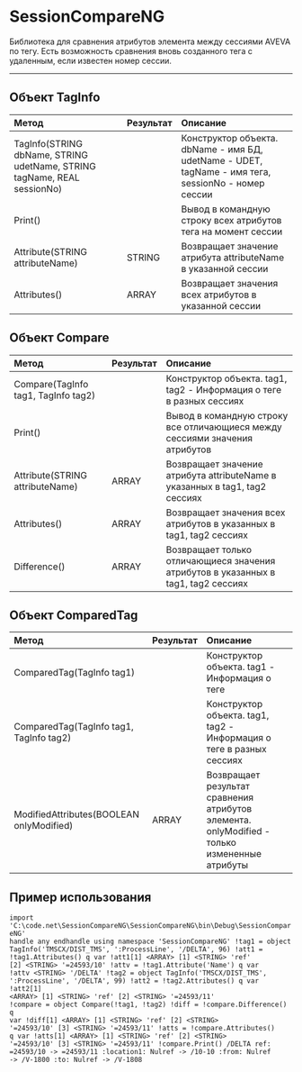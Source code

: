 # SessionCompareNG

Библиотека для сравнения атрибутов элемента между сессиями AVEVA по тегу.
Есть возможность сравнения вновь созданного тега с удаленным, если известен номер сессии.

---

## Объект TagInfo

| Метод                                                                   | Результат | Описание                                                                                            |
|:------------------------------------------------------------------------|:----------|:----------------------------------------------------------------------------------------------------|
| TagInfo(STRING dbName, STRING udetName, STRING tagName, REAL sessionNo) |           | Конструктор объекта. dbName - имя БД, udetName - UDET, tagName - имя тега, sessionNo - номер сессии |
| Print()                                                                 |           | Вывод в командную строку всех атрибутов тега на момент сессии                                       |
| Attribute(STRING attributeName)                                         | STRING    | Возвращает значение атрибута attributeName в указанной сессии                                       |
| Attributes()                                                            | ARRAY     | Возвращает значения всех атрибутов в указанной сессии                                               |

## Объект Compare

| Метод                                                                   | Результат | Описание                                                                                            |
|:------------------------------------------------------------------------|:----------|:----------------------------------------------------------------------------------------------------|
| Compare(TagInfo tag1, TagInfo tag2)                                     |           | Конструктор объекта. tag1, tag2 - Информация о теге в разных сессиях                                |
| Print()                                                                 |           | Вывод в командную строку все отличающиеся между сессиями значения атрибутов                         |
| Attribute(STRING attributeName)                                         | ARRAY     | Возвращает значение атрибута attributeName в указанных в tag1, tag2 сессиях                         |
| Attributes()                                                            | ARRAY     | Возвращает значения всех атрибутов в указанных в tag1, tag2 сессиях                                 |
| Difference()                                                            | ARRAY     | Возвращает только отличающиеся значения атрибутов в указанных в tag1, tag2 сессиях                  |

## Объект ComparedTag

| Метод                                                                   | Результат | Описание                                                                                            |
|:------------------------------------------------------------------------|:----------|:----------------------------------------------------------------------------------------------------|
| ComparedTag(TagInfo tag1)                                               |           | Конструктор объекта. tag1 - Информация о теге                                                       |
| ComparedTag(TagInfo tag1, TagInfo tag2)                                 |           | Конструктор объекта. tag1, tag2 - Информация о теге в разных сессиях                                |
| ModifiedAttributes(BOOLEAN onlyModified)                                | ARRAY     | Возвращает результат сравнения атрибутов элемента. onlyModified - только измененные атрибуты        |

## Пример использования

<code>import 'C:\code\.net\SessionCompareNG\SessionCompareNG\bin\Debug\SessionCompareNG'
handle any
endhandle
using namespace 'SessionCompareNG'
!tag1 = object TagInfo('TMSCX/DIST_TMS', ':ProcessLine', '/DELTA', 96)
!att1 = !tag1.Attributes()
q var !att1[1]
\<ARRAY>
   [1]  \<STRING> 'ref'
   [2]  \<STRING> '=24593/10'
!attv = !tag1.Attribute('Name')
q var !attv
\<STRING> '/DELTA'
!tag2 = object TagInfo('TMSCX/DIST_TMS', ':ProcessLine', '/DELTA', 99)
!att2 = !tag2.Attributes()
q var !att2[1]
\<ARRAY>
   [1]  \<STRING> 'ref'
   [2]  \<STRING> '=24593/11'
!compare = object Compare(!tag1, !tag2)
!diff = !compare.Difference()
q var !diff[1]
\<ARRAY>
   [1]  \<STRING> 'ref'
   [2]  \<STRING> '=24593/10'
   [3]  \<STRING> '=24593/11'
!atts = !compare.Attributes()
q var !atts[1]
\<ARRAY>
   [1]  \<STRING> 'ref'
   [2]  \<STRING> '=24593/10'
   [3]  \<STRING> '=24593/11'
!compare.Print()
/DELTA
ref: =24593/10 -> =24593/11
:location1: Nulref -> /10-10
:from: Nulref -> /V-1800
:to: Nulref -> /V-1808
</code>
